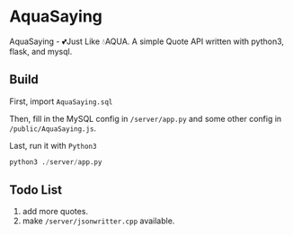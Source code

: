 # AquaSaying
 AquaSaying - 💕Just Like 💧AQUA. A simple Quote API written with python3, flask, and mysql.

## Build

First, import `AquaSaying.sql`

Then, fill in the MySQL config in `/server/app.py` and some other config in `/public/AquaSaying.js`.

Last, run it with `Python3`

```py
python3 ./server/app.py
```

## Todo List

1. add more quotes.
2. make `/server/jsonwritter.cpp` available.
